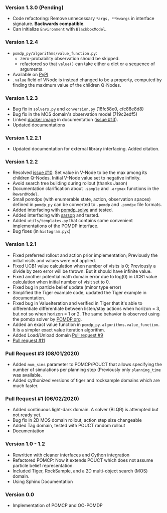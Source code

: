 ### Version 1.3.0 (Pending)
* Code refactoring: Remove unnecessary `*args, **kwargs` in interface signature. **Backwards compatible**.
* Can initialize `Environment` with  `BlackboxModel`.

### Version 1.2.4
* `pomdp_py/algorithms/value_function.py`:
   * zero-probability observation should be skipped.
   * refactored so that `value()` can take either a dict or a sequence of arguments.
* Available on [PyPI](https://pypi.org/project/pomdp-py/#history)
* `.value` field of VNode is instead changed to be a property, computed by finding the maximum value of the children Q-Nodes.

### Version 1.2.3
* Bug fix in `solvers.py` and `conversion.py` (18fc58e0, cfc88e8d8)
* Bug fix in the MOS domain's observation model (719c2edf5)
* Linked [docker image](https://hub.docker.com/r/romainegele/pomdp) in documentation ([issue #13](https://github.com/h2r/pomdp-py/issues)).
* Updated documentations

### Version 1.2.2.1
* Updated documentation for external library interfacing. Added citation.

### Version 1.2.2
* Resolved [issue #10](https://github.com/h2r/pomdp-py/issues/10).
  Set value in V-Node to be the max among its children Q-Nodes.
  Initial V-Node value set to negative infinity.
* Avoid search tree building during rollout (thanks Jason)
* Documentation clarification about `.sample` and `.argmax` functions in the `RewardModel`.
* Small pomdps (with enumerable state, action, observation spaces)
  defined in `pomdp_py` can be converted to `.pomdp` and `.pomdpx` file formats.
* Added interfacing with [pomdp_solve](https://www.pomdp.org/code/) and tested.
* Added interfacing with [sarsop](https://github.com/AdaCompNUS/sarsop) and tested.
* Added `utils/templates.py` that contains some convenient implementations of the POMDP interface.
* Bug fixes (in `histogram.pyx`)


### Version 1.2.1

* Fixed preferred rollout and action prior implementation; Previously the initial visits and values were not applied.
* Fixed UCB1 value calculation when number of visits is 0; Previously a divide by zero error will be thrown. But it should have infinite value.
* Fixed another potential math domain error due to log(0) in UCB1 value calculation when initial number of visit set to 0.
* Fixed bug in particle belief update (minor type error)
* Simplified the Tiger example code, updated the Tiger example in documentation.
* Fixed bug in ValueIteration and verified in Tiger that it's able to
  differentiate differentiate between listen/stay actions when horizon = 3, but
  not so when horizon = 1 or 2. The same behavior is observed using the pomdp
  solver by [POMDP.org](https://www.pomdp.org/code/index.html).
* Added an exact value function in `pomdp_py.algorithms.value_function`. It is a simpler exact value iteration algorithm.
* Added Load/Unload domain [Pull request #9](https://github.com/h2r/pomdp-py/pull/9)
* [Pull request #11](https://github.com/h2r/pomdp-py/pull/11)

### Pull Request #3 (08/01/2020)

* Added `num_sims` parameter to POMCP/POUCT that allows specifying the number of simulations per planning step (Previously only `planning_time` was available.
* Added cythonized versions of tiger and rocksample domains which are much faster.

### Pull Request #1 (06/02/2020)

* Added continuous light-dark domain. A solver (BLQR) is attempted but not ready yet.
* Bug fix in 2D MOS domain rollout; action step size changeable
* Added Tag domain, tested with POUCT random rollout
* Documentation


### Version 1.0 - 1.2

* Rewritten with cleaner interfaces and Cython integration
* Refactored POMCP: Now it extends POUCT which does not assume particle belief representation.
* Included Tiger, RockSample, and a 2D multi-object search (MOS) domain.
* Using Sphinx Documentation


### Version 0.0

* Implementation of POMCP and OO-POMDP
